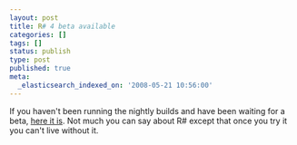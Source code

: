 ```yaml
---
layout: post
title: R# 4 beta available
categories: []
tags: []
status: publish
type: post
published: true
meta:
  _elasticsearch_indexed_on: '2008-05-21 10:56:00'
---
```

<p>If you haven&#039;t been running the nightly builds and have been waiting for a beta, <a href="http://www.jetbrains.com/resharper/beta/beta.html">here it is</a>. Not much you can say about R# except that once you try it you can&#039;t live without it.</p>
